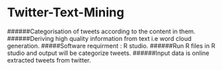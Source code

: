# Twitter-Text-Mining
######Categorisation of tweets according to the content in them.
######Deriving high quality information from text i.e word cloud generation.
#####Software requirment : R studio.
######Run R files in R studio and output will be categorize tweets. 
######Input data is online extracted tweets from twitter.
